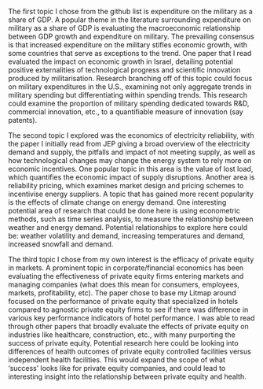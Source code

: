 The first topic I chose from the github list is expenditure on the military as a share of GDP. A popular theme in the literature surrounding expenditure on military as a share of GDP is evaluating the macroeconomic relationship between GDP growth and expenditure on military. The prevailing consensus is that increased expenditure on the military stifles economic growth, with some countries that serve as exceptions to the trend. One paper that I read evaluated the impact on economic growth in Israel, detailing potential positive externalities of technological progress and scientific innovation produced by militarisation. Research branching off of this topic could focus on military expenditures in the U.S., examining not only aggregate trends in military spending but differentiating within spending trends. This research could examine the proportion of military spending dedicated towards R&D, commercial innovation, etc., to a quantifiable measure of innovation (say patents). 

The second topic I explored was the economics of electricity reliability, with the paper I initially read from JEP giving a broad overview of the electricity demand and supply, the pitfalls and impact of not meeting supply, as well as how technological changes may change the energy system to rely more on economic incentives. One popular topic in this area is the value of lost load, which quantifies the economic impact of supply disruptions. Another area is reliability pricing, which examines market design and pricing schemes to incentivise energy suppliers. A topic that has gained more recent popularity is the effects of climate change on energy demand. One interesting potential area of research that could be done here is using econometric methods, such as time series analysis, to measure the relationship between weather and energy demand. Potential relationships to explore here could be: weather volatility and demand, increasing temperatures and demand, increased snowfall and demand. 

The third topic I chose from my own interest is the efficacy of private equity in markets. A prominent topic in corporate/financial economics has been evaluating the effectiveness of private equity firms entering markets and managing companies (what does this mean for consumers, employees, markets, profitability, etc). The paper chose to base my Litmap around focused on the performance of private equity that specialized in hotels compared to agnostic private equity firms to see if there was difference in various key performance indicators of hotel performance. I was able to read through other papers that broadly evaluate the effects of private equity on industries like healthcare, construction, etc., with many purporting the success of private equity. Potential research here could be looking into differences of health outcomes of private equity controlled facilities versus independent health facilities. This would expand the scope of what ‘success’ looks like for private equity companies, and could lead to interesting insight into the relationship between private equity and health. 

